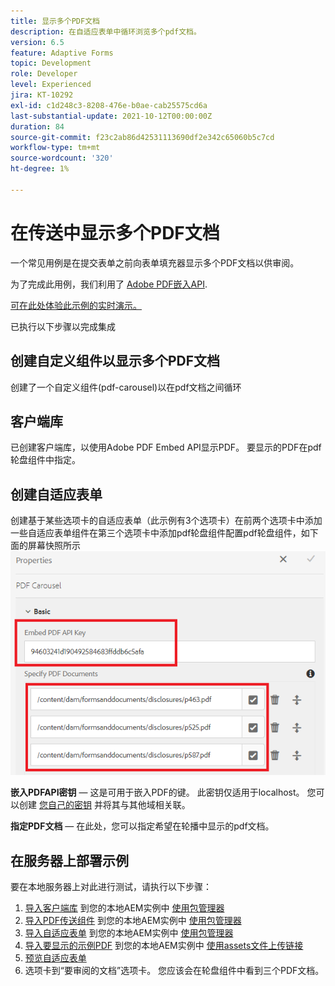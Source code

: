 ```yaml
---
title: 显示多个PDF文档
description: 在自适应表单中循环浏览多个pdf文档。
version: 6.5
feature: Adaptive Forms
topic: Development
role: Developer
level: Experienced
jira: KT-10292
exl-id: c1d248c3-8208-476e-b0ae-cab25575cd6a
last-substantial-update: 2021-10-12T00:00:00Z
duration: 84
source-git-commit: f23c2ab86d42531113690df2e342c65060b5c7cd
workflow-type: tm+mt
source-wordcount: '320'
ht-degree: 1%

---
```


# 在传送中显示多个PDF文档

一个常见用例是在提交表单之前向表单填充器显示多个PDF文档以供审阅。

为了完成此用例，我们利用了 [Adobe PDF嵌入API](https://www.adobe.io/apis/documentcloud/dcsdk/pdf-embed.html).

[可在此处体验此示例的实时演示。](https://forms.enablementadobe.com/content/dam/formsanddocuments/wefinancecreditcard/jcr:content?wcmmode=disabled)

已执行以下步骤以完成集成

## 创建自定义组件以显示多个PDF文档

创建了一个自定义组件(pdf-carousel)以在pdf文档之间循环

## 客户端库

已创建客户端库，以使用Adobe PDF Embed API显示PDF。 要显示的PDF在pdf轮盘组件中指定。

## 创建自适应表单

创建基于某些选项卡的自适应表单（此示例有3个选项卡）在前两个选项卡中添加一些自适应表单组件在第三个选项卡中添加pdf轮盘组件配置pdf轮盘组件，如下面的屏幕快照所示
![pdf-carousel](assets/pdf-carousel-af-component.png)

**嵌入PDFAPI密钥**  — 这是可用于嵌入PDF的键。 此密钥仅适用于localhost。 您可以创建 [您自己的密钥](https://www.adobe.io/apis/documentcloud/dcsdk/pdf-embed.html) 并将其与其他域相关联。

**指定PDF文档**  — 在此处，您可以指定希望在轮播中显示的pdf文档。


## 在服务器上部署示例

要在本地服务器上对此进行测试，请执行以下步骤：

1. [导入客户端库](assets/pdf-carousel-client-lib.zip) 到您的本地AEM实例中 [使用包管理器](http://localhost:4502/crx/packmgr/index.jsp)
1. [导入PDF传送组件](assets/pdf-carousel-component.zip) 到您的本地AEM实例中 [使用包管理器](http://localhost:4502/crx/packmgr/index.jsp)
1. [导入自适应表单](assets/adaptive-form-pdf-carousel.zip) 到您的本地AEM实例中 [使用包管理器](http://localhost:4502/crx/packmgr/index.jsp)
1. [导入要显示的示例PDF](assets/pdf-carousel-sample-documents.zip) 到您的本地AEM实例中 [使用assets文件上传链接](http://localhost:4502/assets.html/content/dam)
1. [预览自适应表单](http://localhost:4502/content/dam/formsanddocuments/wefinancecreditcard/jcr:content?wcmmode=disabled)
1. 选项卡到“要审阅的文档”选项卡。 您应该会在轮盘组件中看到三个PDF文档。

